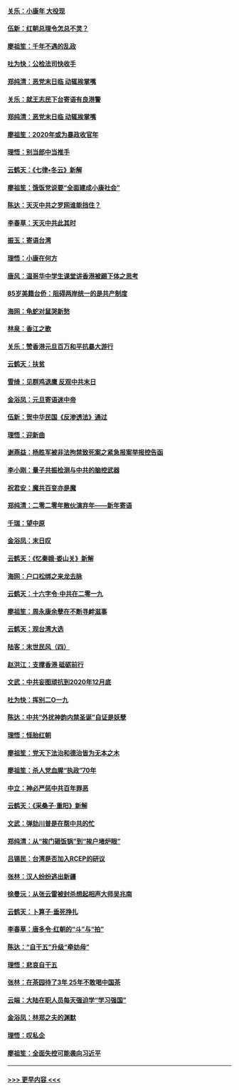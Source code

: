 #### [关乐：小康年 大役现](../pages/nsc993/n11774213.md?t=01081055) 
#### [伍新：红朝总理令怎总不灵？](../pages/nsc993/n11770813.md?t=01081055) 
#### [廖祖笙：千年不遇的乱政](../pages/nsc993/n11770373.md?t=01081055) 
#### [吐为快：公检法司快收手](../pages/nsc993/n11770359.md?t=01081055) 
#### [郑纯清：恶党末日临 动辄挨掌嘴](../pages/nsc993/n11769912.md?t=01081055) 
#### [关乐：就王志民下台寄语有良港警](../pages/nsc993/n11769903.md?t=01081055) 
#### [郑纯清：恶党末日临 动辄挨掌嘴](../pages/nsc993/n11769356.md?t=01081055) 
#### [廖祖笙：2020年或为暴政收官年](../pages/nsc993/n11768216.md?t=01081055) 
#### [理悟：别当郎中当推手](../pages/nsc993/n11768243.md?t=01081055) 
#### [云鹤天：《七律▪冬云》新解](../pages/nsc993/n11768204.md?t=01081055) 
#### [廖祖笙：饿饭党说要“全面建成小康社会”](../pages/nsc993/n11767482.md?t=01081055) 
#### [陈达：天灭中共之罗网谁能挡住？](../pages/nsc993/n11767465.md?t=01081055) 
#### [李春草：天灭中共此其时](../pages/nsc993/n11767452.md?t=01081055) 
#### [振玉：寄语台湾](../pages/nsc993/n11767432.md?t=01081055) 
#### [理悟：小康在何方](../pages/nsc993/n11767394.md?t=01081055) 
#### [唐风：温哥华中学生课堂讲香港被踢下体之思考](../pages/nsc993/n11766848.md?t=01081055) 
#### [85岁美籍台侨：阻碍两岸统一的是共产制度](../pages/nsc993/n11765043.md?t=01081055) 
#### [海网：龟蛇对鼠哭新愁](../pages/nsc993/n11764895.md?t=01081055) 
#### [林泉：香江之歌](../pages/nsc993/n11764415.md?t=01081055) 
#### [关乐：赞香港元旦百万和平抗暴大游行](../pages/nsc993/n11764382.md?t=01081055) 
#### [云鹤天：扶贫](../pages/nsc993/n11764245.md?t=01081055) 
#### [雪绮：见群鸡退鹰  反观中共末日](../pages/nsc993/n11762112.md?t=01081055) 
#### [金浴凤：元旦寄语迷中帝](../pages/nsc993/n11761788.md?t=01081055) 
#### [伍新：贺中华民国《反渗透法》通过](../pages/nsc993/n11761994.md?t=01081055) 
#### [理悟：迎新曲](../pages/nsc993/n11761152.md?t=01081055) 
#### [谢燕益：杨胜军被非法拘禁致死案之紧急报案举报控告函](../pages/nsc993/n11756134.md?t=01081055) 
#### [李小刚：量子共振检测与中共的脑控武器](../pages/nsc993/n11754518.md?t=01081055) 
#### [祝君安：魔共百变亦是魔](../pages/nsc993/n11754469.md?t=01081055) 
#### [郑纯清：二零二零年散伙演弃年——新年寄语](../pages/nsc993/n11754195.md?t=01081055) 
#### [千瑞：望中原](../pages/nsc993/n11754159.md?t=01081055) 
#### [金浴凤：末日叹](../pages/nsc993/n11752359.md?t=01081055) 
#### [云鹤天：《忆秦娥‧娄山关》新解](../pages/nsc993/n11752348.md?t=01081055) 
#### [海网：户口松绑之来龙去脉](../pages/nsc993/n11752328.md?t=01081055) 
#### [云鹤天：十六字令‧中共在二零一九](../pages/nsc993/n11752305.md?t=01081055) 
#### [廖祖笙：周永康余孽在不断寻衅滋事](../pages/nsc993/n11751013.md?t=01081055) 
#### [云鹤天：观台湾大选](../pages/nsc993/n11751007.md?t=01081055) 
#### [陆客：末世民风（四）](../pages/nsc993/n11749203.md?t=01081055) 
#### [赵洪江：支撑香港 砥砺前行](../pages/nsc993/n11748482.md?t=01081055) 
#### [文武：中共妄图顽抗到2020年12月底](../pages/nsc993/n11748446.md?t=01081055) 
#### [吐为快：挥别二O一九](../pages/nsc993/n11748411.md?t=01081055) 
#### [陈达：中共“外扰神韵内禁圣诞”自证是妖孽](../pages/nsc993/n11748226.md?t=01081055) 
#### [理悟：怪胎红朝](../pages/nsc993/n11748206.md?t=01081055) 
#### [廖祖笙：党天下法治和德治皆为无本之木](../pages/nsc993/n11748135.md?t=01081055) 
#### [廖祖笙：杀人党血腥“执政”70年](../pages/nsc993/n11745144.md?t=01081055) 
#### [中立：神必严惩中共百年罪恶](../pages/nsc993/n11744970.md?t=01081055) 
#### [云鹤天：《采桑子‧重阳》新解](../pages/nsc993/n11744948.md?t=01081055) 
#### [文武：弹劾川普是在帮中共的忙](../pages/nsc993/n11744758.md?t=01081055) 
#### [郑纯清：从“挨门砸饭锅”到“挨户堵炉眼”](../pages/nsc993/n11744745.md?t=01081055) 
#### [吕锡民：台湾是否加入RCEP的研议](../pages/nsc993/n11744701.md?t=01081055) 
#### [张林：汉人纷纷逃出新疆](../pages/nsc993/n11743530.md?t=01081055) 
#### [徐曼沅：从张云雷被封杀想起相声大师吴兆南](../pages/nsc993/n11741816.md?t=01081055) 
#### [云鹤天：卜算子‧垂死挣扎](../pages/nsc993/n11739956.md?t=01081055) 
#### [李春草：唐多令‧红朝的“斗”与“拍”](../pages/nsc993/n11739830.md?t=01081055) 
#### [陈达：“自干五”升级“牵妨母”](../pages/nsc993/n11739724.md?t=01081055) 
#### [理悟：悲哀自干五](../pages/nsc993/n11739547.md?t=01081055) 
#### [张林：在茶园待了3年 25年不敢喝中国茶](../pages/nsc993/n11739240.md?t=01081055) 
#### [云端：大陆在职人员每天强迫学“学习强国”](../pages/nsc993/n11738735.md?t=01081055) 
#### [金浴凤：林郑之夫的渊默](../pages/nsc993/n11737735.md?t=01081055) 
#### [理悟：叹私企](../pages/nsc993/n11737715.md?t=01081055) 
#### [廖祖笙：全面失控可能袭向习近平](../pages/nsc993/n11737704.md?t=01081055) 

----
#### [ >>> 更早内容 <<< ](../indexes/nsc993-earlier.md)
